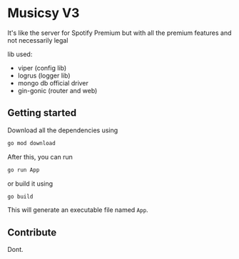 # Musicsy V3

It's like the server for Spotify Premium but with all the premium features and not necessarily legal

lib used:

- viper (config lib)
- logrus (logger lib)
- mongo db official driver
- gin-gonic (router and web)


## Getting started

Download all the dependencies using
```bash
go mod download
```

After this, you can run

```bash
go run App

```

or build it using 
```bash
go build
```

This will generate an executable file named `App`.

## Contribute

Dont.